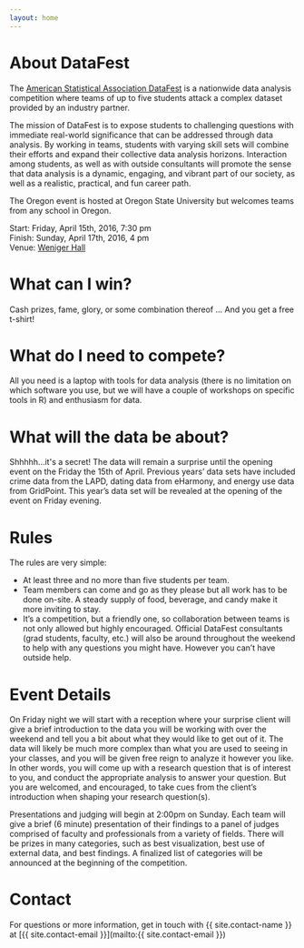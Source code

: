 ```yaml
---
layout: home
---
```


# About DataFest

The [American Statistical Association DataFest](https://www.amstat.org/education/datafest/) is a nationwide data analysis competition where teams of up to five students attack a complex dataset provided by an industry partner.

The mission of DataFest is to expose students to challenging questions with immediate real-world significance that can be addressed through data analysis. By working in teams, students with varying skill sets will combine their efforts and expand their collective data analysis horizons. Interaction among students, as well as with outside consultants will promote the sense that data analysis is a dynamic, engaging, and vibrant part of our society, as well as a realistic, practical, and fun career path.

The Oregon event is hosted at Oregon State University but welcomes teams from any school in Oregon.

Start: Friday, April 15th, 2016, 7:30 pm  
Finish: Sunday, April 17th, 2016, 4 pm  
Venue: [Weniger Hall](http://oregonstate.edu/campusmap/?locations=Weniger+Hall)  

# What can I win?

Cash prizes, fame, glory, or some combination thereof ... And you get a free t-shirt!

# What do I need to compete?

All you need is a laptop with tools for data analysis (there is no limitation on which software you use, but we will have a couple of workshops on specific tools in R) and enthusiasm for data.

# What will the data be about?

Shhhhh...it's a secret!  The data will remain a surprise until the opening event on the Friday the 15th of April.  Previous years’ data sets have included crime data from the LAPD, dating data from eHarmony, and energy use data from GridPoint. This year’s data set will be revealed at the opening of the event on Friday evening.

# Rules

The rules are very simple:

* At least three and no more than five students per team.
* Team members can come and go as they please but all work has to be done on-site. A steady supply of food, beverage, and candy make it more inviting to stay.
* It’s a competition, but a friendly one, so collaboration between teams is not only allowed but highly encouraged. Official DataFest consultants (grad students, faculty, etc.) will also be around throughout the weekend to help with any questions you might have. However you can’t have outside help.

# Event Details

On Friday night we will start with a reception where your surprise client will give a brief introduction to the data you will be working with over the weekend and tell you a bit about what they would like to get out of it. The data will likely be much more complex than what you are used to seeing in your classes, and you will be given free reign to analyze it however you like. In other words, you will come up with a research question that is of interest to you, and conduct the appropriate analysis to answer your question. But you are welcomed, and encouraged, to take cues from the client’s introduction when shaping your research question(s).

Presentations and judging will begin at 2:00pm on Sunday. Each team will give a brief (6 minute) presentation of their findings to a panel of judges comprised of faculty and professionals from a variety of fields. There will be prizes in many categories, such as best visualization, best use of external data, and best findings. A finalized list of categories will be announced at the beginning of the competition.

# Contact

For questions or more information, get in touch with {{ site.contact-name }} at [{{ site.contact-email }}](mailto:{{ site.contact-email  }})